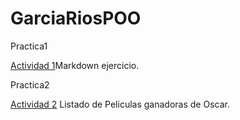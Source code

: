 # GarciaRiosPOO
Practica1

[Actividad 1](./Setup/README.md/)Markdown ejercicio.

Practica2

[Actividad 2](./Pelicula/Program.cs/) Listado de Peliculas ganadoras de Oscar.


